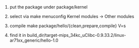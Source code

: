 1. put the package under package/kernel
2. select via make menuconfig
   Kernel modules -> Other modules

3. compile
   make package/hello/{clean,prepare,compile} V=s

4. find it in
   build_dir/target-mips_34kc_uClibc-0.9.33.2/linux-ar71xx_generic/hello-1.0
